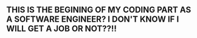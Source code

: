 ## THIS IS THE BEGINING OF MY CODING PART AS A SOFTWARE ENGINEER? I DON'T KNOW IF I WILL GET A JOB OR NOT??!!
